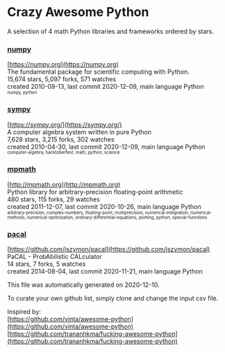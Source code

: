 # Crazy Awesome Python
A selection of 4 math Python libraries and frameworks ordered by stars.  


### [numpy](https://github.com/numpy/numpy)  
[https://numpy.org](https://numpy.org)  
The fundamental package for scientific computing with Python.  
15,674 stars, 5,097 forks, 571 watches  
created 2010-09-13, last commit 2020-12-09, main language Python  
<sub><sup>numpy, python</sup></sub>


### [sympy](https://github.com/sympy/sympy)  
[https://sympy.org/](https://sympy.org/)  
A computer algebra system written in pure Python  
7,628 stars, 3,215 forks, 302 watches  
created 2010-04-30, last commit 2020-12-09, main language Python  
<sub><sup>computer-algebra, hacktoberfest, math, python, science</sup></sub>


### [mpmath](https://github.com/fredrik-johansson/mpmath)  
[http://mpmath.org](http://mpmath.org)  
Python library for arbitrary-precision floating-point arithmetic  
480 stars, 115 forks, 29 watches  
created 2011-12-07, last commit 2020-10-26, main language Python  
<sub><sup>arbitrary-precision, complex-numbers, floating-point, multiprecision, numerical-integration, numerical-methods, numerical-optimization, ordinary-differential-equations, plotting, python, special-functions</sup></sub>


### [pacal](https://github.com/jszymon/pacal)  
[https://github.com/jszymon/pacal](https://github.com/jszymon/pacal)  
PaCAL - ProbAbilistic CALculator  
14 stars, 7 forks, 5 watches  
created 2014-08-04, last commit 2020-11-21, main language Python  


This file was automatically generated on 2020-12-10.  

To curate your own github list, simply clone and change the input csv file.  

Inspired by:  
[https://github.com/vinta/awesome-python](https://github.com/vinta/awesome-python)  
[https://github.com/trananhkma/fucking-awesome-python](https://github.com/trananhkma/fucking-awesome-python)  